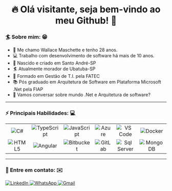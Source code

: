 <h1 align="center">🔥 Olá visitante, seja bem-vindo ao meu Github! 🚀</h1>

<h3>🏄 Sobre mim: 😁</h3>
<ul>
 	<li>👋 Me chamo Wallace Maschette e tenho 28 anos.</li>
 	<li>💻 Trabalho com desenvolvimento de software há mais de 10 anos.</li>
	<li>📌 Nascido e criado em Santo André-SP</li>
	<li>🏄 Atualmente morador de Ubatuba-SP</li>
	<li>📕 Formado em Gestão de T.I. pela FATEC</li>
	<li>📚 Pós graduado em Arquitetura de Software em Plataforma Microsoft .Net pela FIAP</li>
	<li>💬 Vamos conversar sobre mundo .Net e Arquitetura de software?</li>
</ul>
<hr>
<h3>⚡ Principais Habilidades: 💻</h3>
<table>
	<tr>
		<td align="center">
			<img alt="C#" src="https://img.shields.io/badge/c%23%20-%23239120.svg?&style=plastic&logo=c-sharp&logoColor=white"/>
		</td>
		<td align="center">
			<img alt="TypeScript" src="https://img.shields.io/badge/typescript%20-%23007ACC.svg?&style=plastic&logo=typescript&logoColor=white"/>
		</td>
		<td align="center">
			<img alt="JavaScript" src="https://img.shields.io/badge/javascript%20-%23323330.svg?&style=plastic&logo=javascript&logoColor=%23F7DF1E"/>
		</td>
		<td align="center">
			<img alt="Azure" src="https://img.shields.io/badge/azure%20-%230072C6.svg?&style=plastic&logo=azure-devops&logoColor=white"/>
		</td>
		<td align="center">
			<img alt="VS Code" src="https://img.shields.io/badge/Visual_Studio_Code-0078D4?style=plastic&logo=visual%20studio%20code&logoColor=white"/>
		</td>
		<td align="center">
			<img alt="Docker" src="https://img.shields.io/badge/Docker-2CA5E0?style=plastic&logo=docker&logoColor=white"/>
		</td>
	</tr>
	<tr>
		<td align="center">
			<img alt="HTML5" src="https://img.shields.io/badge/html5%20-%23E34F26.svg?&style=plastic&logo=html5&logoColor=white"/>
		</td>
		<td align="center">
			<img alt="Angular" src="https://img.shields.io/badge/angular%20-%23DD0031.svg?&style=plastic&logo=angular&logoColor=white"/>
		</td>
		<td align="center">
			<img alt="Bitbucket" src="https://img.shields.io/badge/bitbucket%20-%230047B3.svg?&style=plastic&logo=bitbucket&logoColor=white"/>
		</td>
		<td align="center">
			<img alt="GitLab" src="https://img.shields.io/badge/gitlab%20-%23181717.svg?&style=plastic&logo=gitlab&logoColor=white"/>
		</td>
		<td align="center">
			<img alt="Sql Server" src="https://img.shields.io/badge/Microsoft_SQL_Server-CC2927?style=plastic&logo=microsoft-sql-server&logoColor=white"/>
		</td>		
		<td align="center">
			<img alt="MongoDB" src ="https://img.shields.io/badge/MongoDB-%234ea94b.svg?&style=plastic&logo=mongodb&logoColor=white"/>
		</td>	
	</tr>
</table>


<hr>
<h3>📱 Entre em contato: ✉️</h3>
<a href="https://www.linkedin.com/in/wallace-maschette/">
	<img alt="LinkedIn" src="https://img.shields.io/badge/linkedin%20-%230077B5.svg?&style=for-the-badge&logo=linkedin&logoColor=white" />
</a>
<a href="https://api.whatsapp.com/send?phone=5511990007199&text=Olá%20Wallace,%20tudo%20bem?Podemos%20conversar?">
	<img alt="WhatsApp" src="https://img.shields.io/badge/WhatsApp-25D366?style=for-the-badge&logo=whatsapp&logoColor=white" />
</a>
<a href="mailto:wmaschette@gmail.com?subject=Olá%20Wallace,%20tudo%20bem?Podemos%20conversar?">
	<img alt="Gmail" src="https://img.shields.io/badge/Gmail-D14836?style=for-the-badge&logo=gmail&logoColor=white" />
</a>
